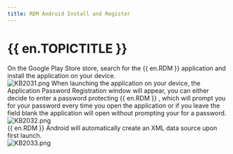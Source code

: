 ```yaml
---
title: RDM Android Install and Register
---
```

# {{ en.TOPICTITLE }}
On the Google Play Store store, search for the {{ en.RDM }} application and install the application on your device.  
![KB2031.png](/img/en/kb/KB2031.png)
When launching the application on your device, the Application Password Registration window will appear, you can either decide to enter a password protecting {{ en.RDM }} , which will prompt you for your password every time you open the application or if you leave the field blank the application will open without prompting your for a password.  
![KB2032.png](/img/en/kb/KB2032.png)  
{{ en.RDM }} Android will automatically create an XML data source upon first launch.  
![KB2033.png](/img/en/kb/KB2033.png)

